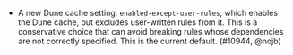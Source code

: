 - A new Dune cache setting: `enabled-except-user-rules`, which enables the Dune
  cache, but excludes user-written rules from it. This is a conservative choice
  that can avoid breaking rules whose dependencies are not correctly
  specified. This is the current default. (#10944, @nojb)
